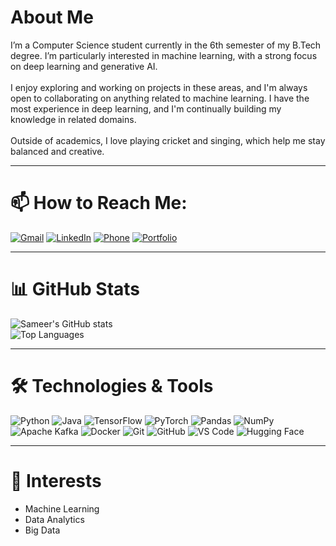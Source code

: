 # About Me

I’m a Computer Science student currently in the 6th semester of my B.Tech degree. I’m particularly interested in machine learning, with a strong focus on deep learning and generative AI.<br><br> I enjoy exploring and working on projects in these areas, and I'm always open to collaborating on anything related to machine learning. I have the most experience in deep learning, and I'm continually building my knowledge in related domains. <br><br>Outside of academics, I love playing cricket and singing, which help me stay balanced and creative.

---

# 📫 How to Reach Me:

[![Gmail](https://img.shields.io/badge/Gmail-D14836?style=for-the-badge&logo=gmail&logoColor=white&logoWidth=20)](mailto:sameerbeedi29@gmail.com)
[![LinkedIn](https://img.shields.io/badge/LinkedIn-blue?style=for-the-badge&logo=linkedin&logoColor=white&logoWidth=20)](https://www.linkedin.com/in/sameer-beedi-50a23b299/)
[![Phone](https://img.shields.io/badge/Phone-9380463538-25D366?style=for-the-badge&logo=whatsapp&logoColor=white&logoWidth=20)](tel:+919380463538)
[![Portfolio](https://img.shields.io/badge/Portfolio-visit%20site-0A66C2?style=for-the-badge&logo=vercel&logoColor=white)](https://portfolio-mu-nine-53.vercel.app/)

---

# 📊 GitHub Stats

![Sameer's GitHub stats](https://github-readme-stats.vercel.app/api?username=Sameerbeedi&show_icons=true&theme=radical&rank_icon=github)<br>
![Top Languages](https://github-readme-stats.vercel.app/api/top-langs/?username=Sameerbeedi&layout=compact&theme=radical)

---

# 🛠️ Technologies & Tools

![Python](https://img.shields.io/badge/-Python-3776AB?style=for-the-badge&logo=python&logoColor=white&logoWidth=20)
![Java](https://img.shields.io/badge/-Java-007396?style=for-the-badge&logo=java&logoColor=white&logoWidth=20)
![TensorFlow](https://img.shields.io/badge/-TensorFlow-FF6F00?style=for-the-badge&logo=tensorflow&logoColor=white&logoWidth=20)
![PyTorch](https://img.shields.io/badge/-PyTorch-EE4C2C?style=for-the-badge&logo=pytorch&logoColor=white&logoWidth=20)
![Pandas](https://img.shields.io/badge/-Pandas-150458?style=for-the-badge&logo=pandas&logoColor=white&logoWidth=20)
![NumPy](https://img.shields.io/badge/-NumPy-013243?style=for-the-badge&logo=numpy&logoColor=white&logoWidth=20)
![Apache Kafka](https://img.shields.io/badge/-Kafka-231F20?style=for-the-badge&logo=apachekafka&logoColor=white&logoWidth=20)
![Docker](https://img.shields.io/badge/-Docker-2496ED?style=for-the-badge&logo=docker&logoColor=white&logoWidth=20)
![Git](https://img.shields.io/badge/-Git-F05032?style=for-the-badge&logo=git&logoColor=white&logoWidth=20)
![GitHub](https://img.shields.io/badge/-GitHub-181717?style=for-the-badge&logo=github&logoColor=white&logoWidth=20)
![VS Code](https://img.shields.io/badge/-VS%20Code-007ACC?style=for-the-badge&logo=visualstudiocode&logoColor=white&logoWidth=20)
![Hugging Face](https://img.shields.io/badge/-HuggingFace-fcc624?style=for-the-badge&logo=huggingface&logoColor=black&logoWidth=20)

---

# 🎯 Interests

- Machine Learning  
- Data Analytics  
- Big Data
